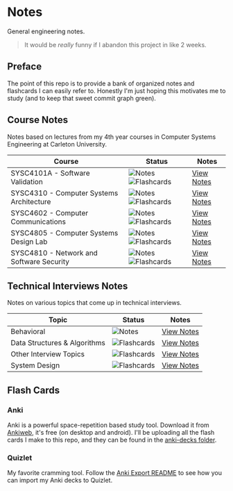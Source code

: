 # Notes

General engineering notes.

> It would be *really* funny if I abandon this project in like 2 weeks.

## Preface

The point of this repo is to provide a bank of organized notes and flashcards I can easily refer to. Honestly I'm just hoping this motivates me to study (and to keep that sweet commit graph green).

## Course Notes

Notes based on lectures from my 4th year courses in Computer Systems Engineering at Carleton University.

| Course | Status | Notes |
|--------|--------|-------|
| SYSC4101A - Software Validation | ![Notes](https://img.shields.io/badge/notes-Outdated-red?style=flat-square) ![Flashcards](https://img.shields.io/badge/flashcards-Outdated-red?style=flat-square) | [View Notes](University/SYSC-4101/sysc-4101.md) |
| SYSC4310 - Computer Systems Architecture | ![Notes](https://img.shields.io/badge/notes-Outdated-red?style=flat-square) ![Flashcards](https://img.shields.io/badge/flashcards-Outdated-red?style=flat-square) | [View Notes](University/SYSC-4310/sysc-4310.md) |
| SYSC4602 - Computer Communications | ![Notes](https://img.shields.io/badge/notes-Underway-yellow?style=flat-square) ![Flashcards](https://img.shields.io/badge/flashcards-Underway-yellow?style=flat-square) | [View Notes](University/SYSC-4602/sysc-4602.md) |
| SYSC4805 - Computer Systems Design Lab | ![Notes](https://img.shields.io/badge/notes-Underway-yellow?style=flat-square) ![Flashcards](https://img.shields.io/badge/flashcards-Underway-yellow?style=flat-square) | [View Notes](University/SYSC-4805/sysc-4805.md) |
| SYSC4810 - Network and Software Security | ![Notes](https://img.shields.io/badge/notes-Outdated-red?style=flat-square) ![Flashcards](https://img.shields.io/badge/flashcards-Outdated-red?style=flat-square) | [View Notes](University/SYSC-4810/sysc-4810.md) |

## Technical Interviews Notes

Notes on various topics that come up in technical interviews.

| Topic | Status | Notes |
|-------|--------|-------|
|Behavioral| ![Notes](https://img.shields.io/badge/notes-Outdated-red?style=flat-square) | [View Notes](Interviews/behavioral.md) |
|Data Structures & Algorithms| ![Flashcards](https://img.shields.io/badge/flashcards-Outdated-red?style=flat-square) |[View Notes](Interviews/DSA/index.md)|
|Other Interview Topics| ![Flashcards](https://img.shields.io/badge/flashcards-Outdated-red?style=flat-square) |[View Notes](Interviews/index.md)|
|System Design| ![Flashcards](https://img.shields.io/badge/flashcards-Outdated-red?style=flat-square) |[View Notes](Interviews/system-design.md)|

## Flash Cards

### Anki

Anki is a powerful space-repetition based study tool. Download it from [Ankiweb](https://apps.ankiweb.net/#downloads), it's free (on desktop and android). I'll be uploading all the flash cards I make to this repo, and they can be found in the [anki-decks folder](flashcards/anki-decks/).

### Quizlet

My favorite cramming tool. Follow the [Anki Export README](flashcards/ANKI_EXPORT_README.md#importing-to-quizlet) to see how you can import my Anki decks to Quizlet.
